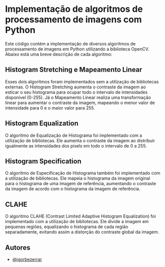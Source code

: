 
# Implementação de algoritmos de processamento de imagens com Python

Este código contém a implementação de diversos algoritmos de processamento de imagens em Python utilizando a biblioteca OpenCV. Abaixo está uma breve descrição de cada algoritmo:




## Histogram Stretching e Mapeamento Linear

Esses dois algoritmos foram implementados sem a utilização de bibliotecas externas. O Histogram Stretching aumenta o contraste da imagem ao esticar o seu histograma para ocupar todo o intervalo de intensidades disponível (0-255). Já o Mapeamento Linear realiza uma transformação linear para aumentar o contraste da imagem, mapeando o menor valor de intensidade para 0 e o maior valor para 255.

## Histogram Equalization

O algoritmo de Equalização de Histograma foi implementado com a utilização de bibliotecas. Ele aumenta o contraste da imagem ao distribuir igualmente as intensidades dos pixels em todo o intervalo de 0 a 255.

## Histogram Specification

O algoritmo de Especificação de Histograma também foi implementado com a utilização de bibliotecas. Ele mapeia o histograma da imagem original para o histograma de uma imagem de referência, aumentando o contraste da imagem de acordo com o histograma da imagem de referência.

## CLAHE

O algoritmo CLAHE (Contrast Limited Adaptive Histogram Equalization) foi implementado com a utilização de bibliotecas. Ele divide a imagem em pequenas regiões, equalizando o histograma de cada região separadamente, evitando assim a distorção do contraste global da imagem.

## Autores

- [@igorbezerrar](https://www.github.com/igorbezerrar)

